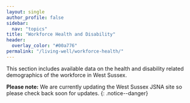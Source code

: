 ```yaml
---
layout: single
author_profile: false
sidebar:
  nav: "topics"
title: "Workforce Health and Disability"
header: 
  overlay_color: "#00a776"
permalink: "/living-well/workforce-health/"
---
```

This section includes available data on the health and disability related demographics of the workforce in West Sussex.

**Please note:** We are currently updating the West Sussex JSNA site so please check back soon for updates.
{: .notice--danger}
